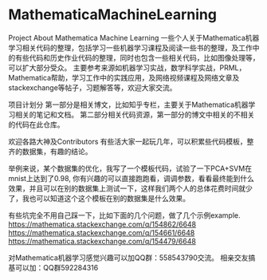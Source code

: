 # MathematicaMachineLearning


Project About Mathematica Machine Learning
一些个人关于Mathematica机器学习相关代码的整理，包括学习一些机器学习课程及阅读一些书的整理，及工作中的有些代码和历史作业代码的整理，同时也包含一些相关代码，比如图像处理等，可以扩大部分受众。
主要参考来源如机器学习实战，数学科学实战，PRML，Mathematica帮助，学习工作中的实践应用，及网络视频课程及网络文章及stackexchange等帖子，习题解答等，欢迎大家交流。

项目计划分
第一部分是相关博文，比如知乎专栏，主要关于Mathematica机器学习相关的笔记和文档。
第二部分相关代码资源，第一部分的博文中相关的不相关的代码在此仓库。

欢迎各路大神及Contributors
有些活大家一起玩几年，可以积累些代码模板，整齐的数据集，有趣的结论。

举例来说，某个数据集的优化，我写了一个模板代码，试验了一下PCA+SVM在mnist上达到了0.98, 你有兴趣的可以直接跑跑看，调调参数，看看最终能到什么效果，并且可以在别的数据集上测试一下，这样我们两个人的总体花费时间就少了，我也可以知道这个这个模板在别的数据集是什么效果。


有些坑完全不用自己踩一下，比如下面的几个问题，做了几个示例example.
https://mathematica.stackexchange.com/q/154862/6648
https://mathematica.stackexchange.com/q/154661/6648
https://mathematica.stackexchange.com/q/154479/6648

对Mathematica机器学习感觉兴趣可以加QQ群：558543790交流。
相亲交友搞基可以加：QQ群592284316



